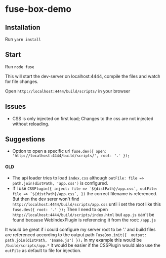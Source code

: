 # fuse-box-demo

## Installation
Run `yarn install`

## Start 
Run `node fuse`

This will start the dev-server on localhost:4444, compile the files and watch for file changes.

Open `http://localhost:4444/build/scripts/` in your browser

## Issues
- CSS is only injected on first load; Changes to the css are not injected without reloading.



## Suggestions
- Option to open a specific url `fuse.dev({
    open: 'http://localhost:4444/build/scripts/',
    root: '.'
  });` 






#### OLD
- The api loader tries to load `index.css` although `outFile: file => path.join(distPath, 'app.css')` is configured.
- If I use ```CSSPlugin({
        inject: file => `${distPath}/app.css`,
        outFile: file => `${distPath}/app.css`,
      })```
the correct filename is referenced. But then the dev serer won't find `http://localhost:4444/build/scripts/app.css` until i set the root like this ```fuse.dev({
    root: '.'
  });``` 
  Then I need to open `http://localhost:4444/build/scripts/index.html` but `app.js` can't be found because WebIndexPlugin is referencing it from the root: `/app.js`

It would be great if i could configure my server root to be '.' and build files are referenced according to the output path `FuseBox.init({  output: path.join(distPath, '$name.js') });` In my example this would be `/build/scripts/app.*`
It would be easier if the CSSPlugin would also use the `outFile` as default to file for injection.

    